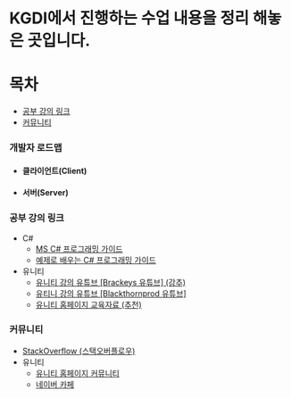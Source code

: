 KGDI에서 진행하는 수업 내용을 정리 해놓은 곳입니다.
========================================
# 목차
* [공부 강의 링크](#공부-강의-링크)
* [커뮤니티](#커뮤니티)

### 개발자 로드맵
* #### 클라이언트(Client)

* #### 서버(Server)

### 공부 강의 링크
* C#
  - [MS C# 프로그래밍 가이드](https://docs.microsoft.com/ko-kr/dotnet/csharp/programming-guide/)
  - [예제로 배우는 C# 프로그래밍 가이드](http://www.csharpstudy.com/Default.aspx)
* 유니티
  - [유니티 강의 유튜브 [Brackeys 유튜브] (강추)](https://www.youtube.com/channel/UCYbK_tjZ2OrIZFBvU6CCMiA)
  - [유티니 강의 유튜브 [Blackthornprod 유튜브]](https://www.youtube.com/channel/UC9Z1XWw1kmnvOOFsj6Bzy2g)
  - [유니티 홈페이지 교육자료 (추천)](https://unity3d.com/kr/learn)


### 커뮤니티
* [StackOverflow (스택오버플로우)](https://stackoverflow.com/)
* 유니티
  - [유니티 홈페이지 커뮤니티](https://unity3d.com/kr/community/korea)
  - [네이버 카페](http://cafe.naver.com/unityhub)
